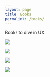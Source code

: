 ```yaml
---
layout: page
title: Books
permalink: /books/
---
```


Books to dive in UX.



<a href="http://www.amazon.com/gp/product/B0074KA0A4/ref=as_li_tl?ie=UTF8&camp=1789&creative=9325&creativeASIN=B0074KA0A4&linkCode=as2&tag=scofux-20&linkId=SOWSH4VD4AQIHEON"><img border="0" src="http://ws-na.amazon-adsystem.com/widgets/q?_encoding=UTF8&ASIN=B0074KA0A4&Format=_SL250_&ID=AsinImage&MarketPlace=US&ServiceVersion=20070822&WS=1&tag=scofux-20" ></a><img src="http://ir-na.amazon-adsystem.com/e/ir?t=scofux-20&l=as2&o=1&a=B0074KA0A4" width="1" height="1" border="0" alt="" style="border:none !important; margin:0px !important;" />

<a href="http://www.amazon.com/gp/product/0321965515/ref=as_li_tl?ie=UTF8&camp=1789&creative=9325&creativeASIN=0321965515&linkCode=as2&tag=scofux-20&linkId=SZ6UJUL73XAVA65C"><img border="0" src="http://ws-na.amazon-adsystem.com/widgets/q?_encoding=UTF8&ASIN=0321965515&Format=_SL250_&ID=AsinImage&MarketPlace=US&ServiceVersion=20070822&WS=1&tag=scofux-20" ></a><img src="http://ir-na.amazon-adsystem.com/e/ir?t=scofux-20&l=as2&o=1&a=0321965515" width="1" height="1" border="0" alt="" style="border:none !important; margin:0px !important;" />

<a href="http://www.amazon.com/gp/offer-listing/B00F8I2534/ref=as_li_tl?ie=UTF8&camp=1789&creative=9325&creativeASIN=B00F8I2534&linkCode=am2&tag=scofux-20&linkId=KKOYCK5NRZDGHFAD"><img border="0" src="http://ws-na.amazon-adsystem.com/widgets/q?_encoding=UTF8&ASIN=B00F8I2534&Format=_SL250_&ID=AsinImage&MarketPlace=US&ServiceVersion=20070822&WS=1&tag=scofux-20" ></a><img src="http://ir-na.amazon-adsystem.com/e/ir?t=scofux-20&l=as2&o=1&a=B00F8I2534" width="1" height="1" border="0" alt="" style="border:none !important; margin:0px !important;" />

<a href="http://www.amazon.com/gp/offer-listing/1449363636/ref=as_li_tl?ie=UTF8&camp=1789&creative=9325&creativeASIN=1449363636&linkCode=am2&tag=scofux-20&linkId=CUZNCBR6AT3ZDWSN"><img border="0" src="http://ws-na.amazon-adsystem.com/widgets/q?_encoding=UTF8&ASIN=1449363636&Format=_SL250_&ID=AsinImage&MarketPlace=US&ServiceVersion=20070822&WS=1&tag=scofux-20" ></a><img src="http://ir-na.amazon-adsystem.com/e/ir?t=scofux-20&l=as2&o=1&a=1449363636" width="1" height="1" border="0" alt="" style="border:none !important; margin:0px !important;" />


